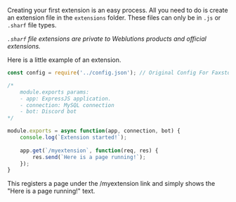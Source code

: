 Creating your first extension is an easy process. All you need to do is create an extension file in the `extensions` folder. These files can only be in `.js` or `.sharf` file types.

*`.sharf` file extensions are private to Weblutions products and official extensions.*

Here is a little example of an extension.

```js
const config = require('../config.json'); // Original Config For Faxstore

/*
	module.exports params:
	- app: ExpressJS application.
	- connection: MySQL connection
	- bot: Discord bot
*/

module.exports = async function(app, connection, bot) {
	console.log(`Extension started!`);
	
	app.get(`/myextension`, function(req, res) {
		res.send(`Here is a page running!`);
	});
}
```

This registers a page under the /myextension link and simply shows the "Here is a page running!" text.
